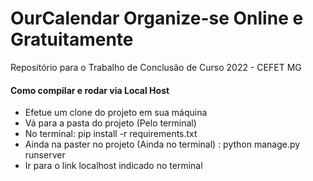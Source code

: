 # OurCalendar Organize-se Online e Gratuitamente

Repositório para o Trabalho de Conclusão de Curso 2022 - CEFET MG

#### Como compilar e rodar via Local Host
- Efetue um clone do projeto em sua máquina
- Vá para a pasta do projeto (Pelo terminal)
- No terminal: pip install -r requirements.txt
- Ainda na paster no projeto (Ainda no terminal) : python manage.py runserver
- Ir para o link localhost indicado no terminal
